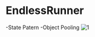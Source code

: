 # EndlessRunner
-State Patern
-Object Pooling
![1](https://github.com/ufukCardak/EndlessRunner/assets/47851876/a0bff366-9ffd-4267-8a88-12bd1545ee50)
